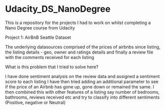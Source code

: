 # Udacity_DS_NanoDegree
This is a repository for the projects I had to work on whilst completing a Nano Degree course from Udacity

Project 1:
AirBnB Seattle Dataset

The underlying datasources comprised of the prices of airbnbs since listing, the listing details - geo, owner and ratings details and finally a review file with the comments received for each listing

What is this problem that I tried to solve here?

I have done sentiment analysis on the review data and assigned a sentiment score to each listing
I have then tried adding an additional parameter to see if the price of an Airbnb has gone up, gone down or remained the same. I then combined this with other features of a listing
say number of bedrooms, bathrooms, reviews received etc and try to classify into different sentiments (Positive, negative or Neutral)
